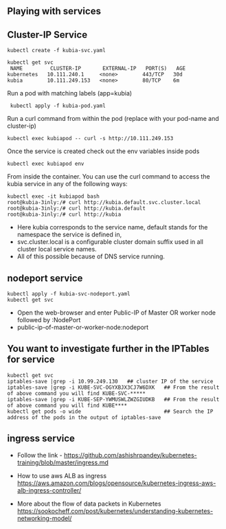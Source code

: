 ## Playing with services 

 ## Cluster-IP Service

    kubectl create -f kubia-svc.yaml

    kubectl get svc
     NAME         CLUSTER-IP       EXTERNAL-IP   PORT(S)   AGE
    kubernetes   10.111.240.1     <none>        443/TCP   30d
    kubia        10.111.249.153   <none>        80/TCP    6m    

Run a pod with matching labels (app=kubia)
     
     kubectl apply -f kubia-pod.yaml
     
Run a curl command from within the pod 
 (replace with your pod-name and cluster-ip)

    kubectl exec kubiapod -- curl -s http://10.111.249.153
 


Once the service is created check out the env variables inside pods
    
    kubectl exec kubiapod env
 
From  inside the container. You can use the curl command to access the kubia service in any of the following ways:
    
    kubectl exec -it kubiapod bash
    root@kubia-3inly:/# curl http://kubia.default.svc.cluster.local
    root@kubia-3inly:/# curl http://kubia.default
    root@kubia-3inly:/# curl http://kubia

 - Here kubia corresponds to the service name, default stands for the namespace the service is defined in,
 - svc.cluster.local is a configurable cluster domain suffix used in all cluster local service names. 
 - All of this possible because of DNS service running. 

## nodeport service 

    kubectl apply -f kubia-svc-nodeport.yaml
    kubectl get svc 
    
 - Open the web-browser and enter Public-IP of Master OR worker node followed by :NodePort
 - public-ip-of-master-or-worker-node:nodeport 

## You want to investigate further in the IPTables for service 

    kubectl get svc
    iptables-save |grep -i 10.99.249.130   ## cluster IP of the service
    iptables-save |grep -i KUBE-SVC-OGYXBJX3CJ7W6DXK   ## From the result of above command you will find KUBE-SVC-*****
    iptables-save |grep -i KUBE-SEP-YWMUSWLZWZGIUDKB   ## From the result of above command you will find KUBE****
    kubectl get pods -o wide                           ## Search the IP address of the pods in the output of iptables-save


## ingress service 

- Follow the link  -    https://github.com/ashishrpandey/kubernetes-training/blob/master/ingress.md


- How to use aws ALB as ingress 
https://aws.amazon.com/blogs/opensource/kubernetes-ingress-aws-alb-ingress-controller/

- More about the flow of data packets in Kubernetes
https://sookocheff.com/post/kubernetes/understanding-kubernetes-networking-model/
